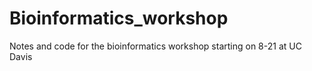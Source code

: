 # Bioinformatics_workshop
Notes and code for the bioinformatics workshop starting on 8-21 at UC Davis
